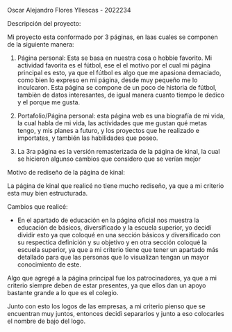 Oscar Alejandro Flores Yllescas - 2022234

Descripción del proyecto:

Mi proyecto esta conformado por 3 páginas, en laas cuales se componen de la siguiente manera:

1) Página personal: Esta se basa en nuestra cosa o hobbie favorito.
Mi actividad favorita es el fútbol, ese el el motivo por el cual mi página principal es esto, ya que el fútbol es algo
que me apasiona demaciado, como bien lo expreso en mi página, desde muy pequeño me lo inculcaron.
Esta página se compone de un poco de historia de fútbol, tambièn de datos interesantes, de igual manera
cuanto tiempo le dedico y el porque me gusta.

2) Portafolio/Página personal: esta página web es una biografía de mi vida, la cual habla de mi vida, las actividades que me gustan
qué metas tengo, y mis planes a futuro, y los proyectos que he realizado e importates, y también las habilidades que poseo.

3) La 3ra página es la versión remasterizada de la página de kinal, la cual se hicieron algunso cambios que considero que se verían mejor






Motivo de rediseño de la página de kinal:

La página de kinal que realicé no tiene mucho rediseño, ya que a mi criterio esta muy bien estructurada.

Cambios que realicé:

- En el apartado de educación en la página oficial nos muestra la educación de básicos, diversificado y la escuela superior,
yo decidí dividir esto ya que coloqué en una sección básicos y diversificado con su respectica definición y su objetivo y en otra sección coloqué la escuela superior, ya que a mi criterio tiene que tener un apartado más detallado para que las 
personas que lo visualizan tengan un mayor conocimiento de este.

Algo que agregé a la página principal fue los patrocinadores, ya que a mi criterio siempre deben de estar presentes, 
ya que ellos dan un apoyo bastante grande a lo que es el colegio.

Junto con esto los logos de las empresas, a mi criterio pienso que se encuentran muy juntos, entonces decidì separarlos
y junto a eso colocarles el nombre de bajo del logo.
